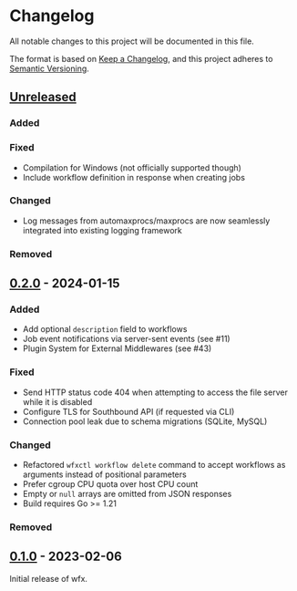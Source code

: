 # Changelog

All notable changes to this project will be documented in this file.

The format is based on [Keep a Changelog](https://keepachangelog.com/en/1.1.0/),
and this project adheres to [Semantic Versioning](https://semver.org/spec/v2.0.0.html).

## [Unreleased]

### Added

### Fixed

- Compilation for Windows (not officially supported though)
- Include workflow definition in response when creating jobs

### Changed

- Log messages from automaxprocs/maxprocs are now seamlessly integrated into existing logging framework

### Removed

## [0.2.0] - 2024-01-15

### Added

- Add optional `description` field to workflows
- Job event notifications via server-sent events (see #11)
- Plugin System for External Middlewares (see #43)

### Fixed

- Send HTTP status code 404 when attempting to access the file server while it is disabled
- Configure TLS for Southbound API (if requested via CLI)
- Connection pool leak due to schema migrations (SQLite, MySQL)

### Changed

- Refactored `wfxctl workflow delete` command to accept workflows as arguments instead of positional parameters
- Prefer cgroup CPU quota over host CPU count
- Empty or `null` arrays are omitted from JSON responses
- Build requires Go >= 1.21

### Removed

## [0.1.0] - 2023-02-06

Initial release of wfx.

[0.1.0]: https://github.com/siemens/wfx/releases/tag/v0.1.0
[0.2.0]: https://github.com/siemens/wfx/releases/tag/v0.2.0
[unreleased]: https://github.com/siemens/wfx/compare/v0.2.0...HEAD
